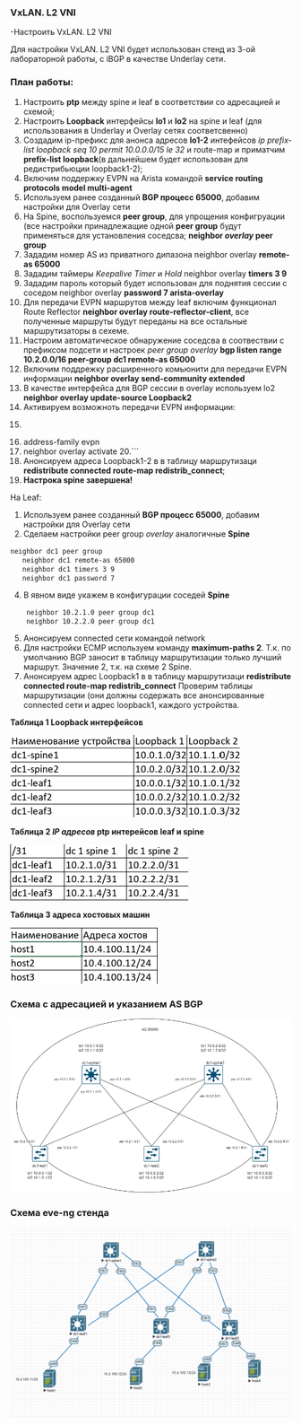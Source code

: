 ### **VxLAN. L2 VNI**

-Настроить VxLAN. L2 VNI

Для настройки VxLAN. L2 VNI будет использован стенд из 3-ой лабораторной работы, с iBGP в качестве Underlay сети.

### **План работы:**
1. Настроить **ptp** между spine и leaf в соответствии со адресацией и схемой;
2. Настроить **Loopback** интерфейсы **lo1** и **lo2** на spine и leaf (для использования в Underlay и Overlay сетях соответсвенно)
4. Создадим ip-префикc для анонса адресов **lo1-2** интефейсов *ip prefix-list loopback seq 10 permit 10.0.0.0/15 le 32* и route-map и приматчим **prefix-list loopback**(в дальнейшем будет использован для редистрибьюции loopback1-2);
5. Включим поддержку EVPN на Arista командой **service routing protocols model multi-agent**
6. Используем ранее созданный **BGP процесс 65000**, добавим настройки для Overlay сети
7. На Spine, воспользуемся **peer group**, для упрощения конфигруации (все настройки принадлежащие одной **peer group** будут применяться для установления соседсва; **neighbor *overlay* peer group**
9. Зададим номер AS из приватного дипазона  neighbor overlay **remote-as 65000**
10. Зададим таймеры *Keepalive Timer* и *Hold* neighbor overlay **timers 3 9**
11. Зададим пароль который будет использован для поднятия сессии с соседом neighbor overlay **password 7 arista-overlay**
12. Для передачи EVPN маршрутов между leaf включим функционал Route Reflector **neighbor overlay route-reflector-client**, все полученные маршруты будут переданы на все остальные маршрутизаторы в сехеме.
13. Настроим автоматическое обнаружение соседсва в соотвествии с префиксом подсети и настроек *peer group overlay* **bgp listen range 10.2.0.0/16 peer-group dc1 remote-as 65000**
14. Включим поддрежку расширенного комьюнити для передачи EVPN информации **neighbor overlay send-community extended**
15. В качестве интерфейса для BGP сессии в overlay используем lo2 **neighbor overlay update-source Loopback2**
16. Активируем возможноть передачи EVPN информации:
17. ```
18.    address-family evpn
19.    neighbor overlay activate
20.```
21. Анонсируем адреса Loopback1-2 в в таблицу маршрутизаци **redistribute connected route-map redistrib_connect**;
22. **Настрока spine завершена!**

На Leaf:
1. Используем ранее созданный **BGP процесс 65000**, добавим настройки для Overlay сети
3. Cделаем настройки peer group *overlay* аналогичные **Spine**
```
neighbor dc1 peer group
   neighbor dc1 remote-as 65000
   neighbor dc1 timers 3 9
   neighbor dc1 password 7
```
4. В явном виде укажем в конфигурации соседей **Spine**
```
    neighbor 10.2.1.0 peer group dc1
    neighbor 10.2.2.0 peer group dc1
```
5. Анонсируем connected сети командой network
6. Для настройки ECMP используем команду **maximum-paths 2**. Т.к. по умолчанию BGP заносит в таблицу маршрутизации только лучший маршрут. Значение 2, т.к. на схеме 2 Spine.
7. Анонсируем адрес Loopback1 в в таблицу маршрутизаци **redistribute connected route-map redistrib_connect**
Проверим таблицы маршрутизации (они должны содержать все анонсированные connected сети и адрес loopback1, каждого устройства.  


**Таблица 1 Loopback интерфейсов**
  
![](https://github.com/OneEyedDrake/otus-dc-net/blob/main/labs/lab04/addres%20loopback.png)

**Таблица 2 *IP адресов* ptp интерейсов leaf и spine**

![](https://github.com/OneEyedDrake/otus-dc-net/blob/main/labs/lab04/ptp%20network.png)

**Таблица 3 адреса хостовых машин**

![](https://github.com/OneEyedDrake/otus-dc-net/blob/main/labs/lab04/add%20hosts.png)

### **Cхема с адресацией и указанием AS BGP**

![](https://github.com/OneEyedDrake/otus-dc-net/blob/main/labs/lab04/as%2065000.png)

### **Cхема eve-ng стенда**
![](https://github.com/OneEyedDrake/otus-dc-net/blob/main/labs/lab04/eve-ng-scheme.png)
